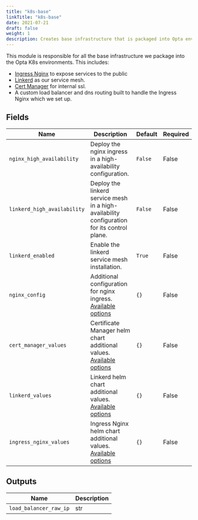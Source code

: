 ```yaml
---
title: "k8s-base"
linkTitle: "k8s-base"
date: 2021-07-21
draft: false
weight: 1
description: Creates base infrastructure that is packaged into Opta environments
---
```


This module is responsible for all the base infrastructure we package into the Opta K8s environments. This includes:

- [Ingress Nginx](https://github.com/kubernetes/ingress-nginx) to expose services to the public
- [Linkerd](https://linkerd.io/) as our service mesh.
- [Cert Manager](https://cert-manager.io/docs/) for internal ssl.
- A custom load balancer and dns routing built to handle the Ingress Nginx which we set up.

## Fields


| Name      | Description | Default | Required |
| ----------- | ----------- | ------- | -------- |
| `nginx_high_availability` | Deploy the nginx ingress in a high-availability configuration. | `False` | False |
| `linkerd_high_availability` | Deploy the linkerd service mesh in a high-availability configuration for its control plane. | `False` | False |
| `linkerd_enabled` | Enable the linkerd service mesh installation. | `True` | False |
| `nginx_config` | Additional configuration for nginx ingress. [Available options](https://kubernetes.github.io/ingress-nginx/user-guide/nginx-configuration/configmap/#configuration-options) | `{}` | False |
| `cert_manager_values` | Certificate Manager helm chart additional values. [Available options](https://artifacthub.io/packages/helm/cert-manager/cert-manager?modal=values) | `{}` | False |
| `linkerd_values` | Linkerd helm chart additional values. [Available options](https://artifacthub.io/packages/helm/linkerd2/linkerd2/2.10.2?modal=values) | `{}` | False |
| `ingress_nginx_values` | Ingress Nginx helm chart additional values. [Available options](https://artifacthub.io/packages/helm/ingress-nginx/ingress-nginx?modal=values) | `{}` | False |

## Outputs


| Name      | Description |
| ----------- | ----------- |
| `load_balancer_raw_ip` | str |